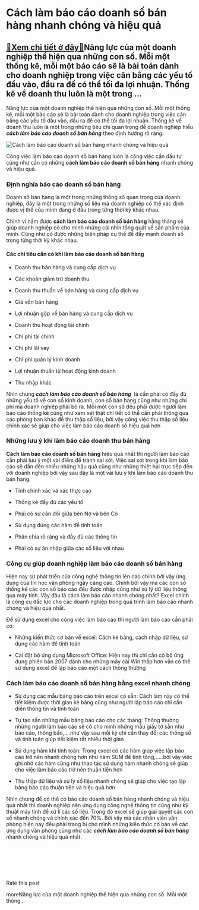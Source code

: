 Cách làm báo cáo doanh số bán hàng nhanh chóng và hiệu quả
==========================================================

[:gift:Xem chi tiết ở đây:gift:](https://hddtvn.com/cach-lam-bao-cao-doanh-so-ban-hang-nhanh-chong-va-hieu-qua/)Năng lực của một doanh nghiệp thể hiện qua những con số. Mỗi một thống kê, mỗi một báo cáo sẽ là bài toán dành cho doanh nghiệp trong việc cân bằng các yếu tố đầu vào, đầu ra để có thể tối đa lợi nhuận. Thống kê về doanh thu luôn là một trong …
----------------------------------------------------------------------------------------------------------------------------------------------------------------------------------------------------------------------------------------------------

Năng lực của một doanh nghiệp thể hiện qua những con số. Mỗi một thống kê, mỗi một báo cáo sẽ là bài toán dành cho doanh nghiệp trong việc cân bằng các yếu tố đầu vào, đầu ra để có thể tối đa lợi nhuận. Thống kê về doanh thu luôn là một trong những tiêu chí quan trọng để doanh nghiệp hiểu ***cách làm báo cáo doanh số bán hàng*** theo định hướng rõ ràng.


![Cách làm báo cáo doanh số bán hàng nhanh chóng và hiệu quả](https://hddtvn.com/wp-content/uploads/2021/01/workplace-results-professional-report-accounting-during_1418-61-1.jpg)


Công việc làm báo cáo doanh số bán hàng luôn là công việc cần đầu tư cũng như cần có những **cách làm báo cáo doanh số bán hàng** nhanh chóng và hiệu quả.


### Định nghĩa báo cáo doanh số bán hàng


Doanh số bán hàng là một trong những thông số quan trọng của doanh nghiệp, đây là một trong những số liệu mà doanh nghiệp có thể xác định được vị thế của mình đang ở đâu trong từng thời kỳ khác nhau.


Chính vì nắm được **cách làm báo cáo doanh số bán hàng** hằng tháng sẽ giúp doanh nghiệp có cho mình những cái nhìn tổng quát về sản phẩm của mình. Cũng như có được những biện pháp cụ thể để đẩy mạnh doanh số trong từng thời kỳ khác nhau.


#### Các chỉ tiêu cần có khi làm báo cáo doanh số bán hàng




* Doanh thu bán hàng và cung cấp dịch vụ

* Các khoản giảm trừ doanh thu

* Doanh thu thuần về bán hàng và cung cấp dịch vụ

* Giá vốn bán hàng

* Lợi nhuận gộp về bán hàng và cung cấp dịch vụ

* Doanh thu hoạt động tài chính

* Chi phí tài chính

* Chi phí lãi vay

* Chi phí quản lý kinh doanh

* Lợi nhuận thuần từ hoạt động kinh doanh

* Thu nhập khác



Nhìn chung ***cách làm báo cáo doanh số bán hàng***  là cần phải có đầy đủ những yếu tố về con số kinh doanh, con số bán hàng cũng như những chi phí mà doanh nghiệp phải bỏ ra. Mỗi một con số đều phải được người làm báo cáo thống kê cũng như xem xét thật chi tiết có thể cần phải thông qua các phòng ban khác để thu thập số liệu, bởi vậy công việc thu thập số liệu chính xác sẽ giúp cho việc làm báo cáo doanh số hiệu quả hơn


### Những lưu ý khi làm báo cáo doanh thu bán hàng


**Cách làm báo cáo doanh số bán hàng** hiệu quả nhất thì người làm báo cáo cần phải lưu ý một vài điểm để tránh sai sót. Việc sai sót trong khi làm báo cáo sẽ dẫn đến nhiều những hậu quả cũng như những thiệt hại trực tiếp đến với doanh nghiệp bởi vậy sau đây là một vài lưu ý khi làm báo cáo doanh thu bán hàng.




* Tính chính xác và xác thực cao

* Thống kê đầy đủ các yếu tố

* Phải có sự cân đối giữa bên Nợ và bên Có

* Sử dụng đúng các hàm để tính toán

* Phân chia rõ ràng và đầy đủ các thông tin

* Phải có sự ăn nhập giữa các số liệu với nhau



### Công cụ giúp doanh nghiệp làm báo cáo doanh số bán hàng


Hiện nay sự phát triển của công nghệ thông tin lên cao chính bởi vậy ứng dụng của tin học văn phòng ngày càng cao. Chính bởi vậy mà các con số thống kê các con số báo cáo đều được nhập cũng như xử lý dữ liệu thông qua máy tính. Vậy đâu là cách làm báo cáo nhanh chóng nhất? Excel chính là công cụ đắc lực cho các doanh nghiệp trong quá trình làm báo cáo nhanh chóng và hiệu quả nhất.


Để sử dụng excel cho công việc làm báo cáo thì người làm báo cáo cần phải có:




* Những kiến thức cơ bản về excel: Cách kẻ bảng, cách nhập dữ liệu, sử dụng các hàm để tính toán

* Cài đặt bộ ứng dụng Microsoft Office: Hiện nay thì chỉ cần có bộ ứng dụng phiên bản 2007 dành cho những máy cài Win thấp hơn vẫn có thể sử dụng excel để lập báo cáo một cách thông thường



### Cách làm báo cáo doanh số bán hàng bằng excel nhanh chóng




* Sử dụng các mẫu bảng báo cáo trên excel có sẵn: Cách làm này có thể tiết kiệm được thời gian kẻ bảng cũng như người lập báo cáo chỉ cần điền thông tin và tính toán

* Tự tạo sẵn những mẫu bảng báo cáo cho các tháng: Thông thường những người làm báo cáo sẽ có cho mình những mẫu giấy tờ sẵn như báo cáo, thông báo,….như vậy sau mỗi kỳ chỉ cần thay đổi các thông số và tính toán giúp tiết kiệm rất nhiều thời gian

* Sử dụng hàm khi tính toán: Trong excel có các hàm giúp việc lập báo cáo trở nên nhanh chóng hơn như hàm SUM để tính tổng,…..bởi vậy việc ghi nhớ các hàm cũng như thao tác sử dụng hàm nhanh chóng sẽ giúp cho việc làm báo cáo trở nên thuận tiện hơn

* Thu thập dữ liệu và xử lý số liệu nhanh chóng sẽ giúp cho việc tạo lập bảng báo cáo thuận tiện và hiệu quả hơn



Nhìn chung để có thể có báo cáo doanh số bán hàng nhanh chóng và hiệu quả nhất thì doanh nghiệp nên ứng dụng công nghệ thông tin cũng như kỹ thuật máy tính để xử lí các số liệu. Trong đó excel sẽ giúp giải quyết các con số nhanh chóng và chính xác đến 70%. Bởi vậy mà các nhân viên văn phòng hiện nay đều phải trang bị cho mình những kiến thức cơ bản về các ứng dụng văn phòng cũng như các ***cách làm báo cáo doanh số bán hàng*** nhanh chóng và hiệu quả nhất.


 


 


 








































Rate this post


moreNăng lực của một doanh nghiệp thể hiện qua những con số. Mỗi một thống…

